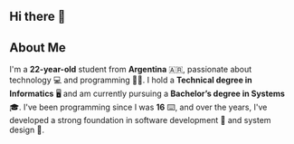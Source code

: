 ## Hi there 👋

## About Me
 I'm a **22-year-old** student from **Argentina** 🇦🇷, passionate about technology 💻 and programming 👨‍💻. 
 I hold a **Technical degree in Informatics** 🖥️ and am currently pursuing a **Bachelor’s degree in Systems** 🎓.
 I've been programming since I was **16** ⌨️, and over the years, I've developed a strong foundation in software development 🔧 and system design 🧩.

